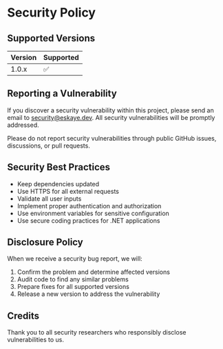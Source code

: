 # Security Policy

## Supported Versions

| Version | Supported          |
| ------- | ------------------ |
| 1.0.x   | :white_check_mark: |

## Reporting a Vulnerability

If you discover a security vulnerability within this project, please send an email to [security@eskaye.dev](mailto:security@eskaye.dev). All security vulnerabilities will be promptly addressed.

Please do not report security vulnerabilities through public GitHub issues, discussions, or pull requests.

## Security Best Practices

- Keep dependencies updated
- Use HTTPS for all external requests
- Validate all user inputs
- Implement proper authentication and authorization
- Use environment variables for sensitive configuration
- Use secure coding practices for .NET applications

## Disclosure Policy

When we receive a security bug report, we will:

1. Confirm the problem and determine affected versions
2. Audit code to find any similar problems
3. Prepare fixes for all supported versions
4. Release a new version to address the vulnerability

## Credits

Thank you to all security researchers who responsibly disclose vulnerabilities to us.